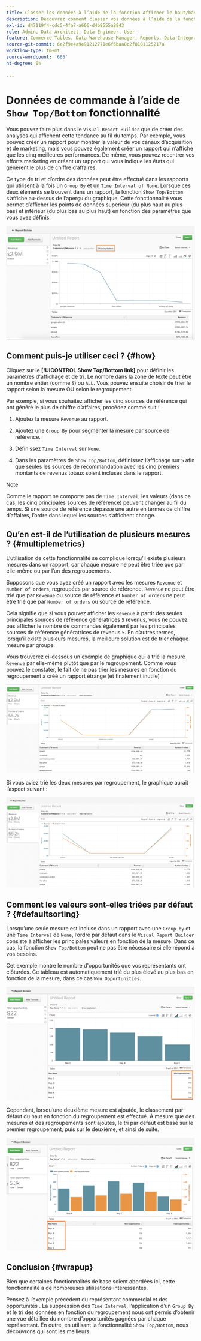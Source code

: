 ```yaml
---
title: Classer les données à l’aide de la fonction Afficher le haut/bas
description: Découvrez comment classer vos données à l’aide de la fonction Afficher le haut/bas .
exl-id: d47119f4-cdc5-4fa7-a606-d4b8555a8843
role: Admin, Data Architect, Data Engineer, User
feature: Commerce Tables, Data Warehouse Manager, Reports, Data Integration
source-git-commit: 6e2f9e4a9e91212771e6f6baa8c2f8101125217a
workflow-type: tm+mt
source-wordcount: '665'
ht-degree: 0%

---
```


# Données de commande à l’aide de `Show Top/Bottom` fonctionnalité

Vous pouvez faire plus dans le `Visual Report Builder` que de créer des analyses qui affichent cette tendance au fil du temps. Par exemple, vous pouvez créer un rapport pour montrer la valeur de vos canaux d’acquisition et de marketing, mais vous pouvez également créer un rapport qui n’affiche que les cinq meilleures performances. De même, vous pouvez recentrer vos efforts marketing en créant un rapport qui vous indique les états qui génèrent le plus de chiffre d’affaires.

Ce type de tri et d’ordre des données peut être effectué dans les rapports qui utilisent à la fois un `Group By` et un `Time Interval of None`. Lorsque ces deux éléments se trouvent dans un rapport, la fonction `Show Top/Bottom` s’affiche au-dessus de l’aperçu du graphique. Cette fonctionnalité vous permet d’afficher les points de données supérieur (du plus haut au plus bas) et inférieur (du plus bas au plus haut) en fonction des paramètres que vous avez définis.

![Afficher la fonction Haut/Bas dans Visual Report Builder.](../../assets/Show_Top_Bottom.png)

## Comment puis-je utiliser ceci ? {#how}

Cliquez sur le **[!UICONTROL Show Top/Bottom link]** pour définir les paramètres d&#39;affichage et de tri. Le nombre dans la zone de texte peut être un nombre entier (comme `5`) ou `ALL`. Vous pouvez ensuite choisir de trier le rapport selon la mesure OU selon le regroupement.

Par exemple, si vous souhaitez afficher les cinq sources de référence qui ont généré le plus de chiffre d’affaires, procédez comme suit :

1. Ajoutez la mesure `Revenue` au rapport.

1. Ajoutez une `Group By` pour segmenter la mesure par source de référence.

1. Définissez `Time Interval` sur `None`.

1. Dans les paramètres de `Show Top/Bottom`, définissez l’affichage sur `5` afin que seules les sources de recommandation avec les cinq premiers montants de revenus totaux soient incluses dans le rapport.

>[!NOTE]
>
>Comme le rapport ne comporte pas de `Time Interval`, les valeurs (dans ce cas, les cinq principales sources de référence) peuvent changer au fil du temps. Si une source de référence dépasse une autre en termes de chiffre d’affaires, l’ordre dans lequel les sources s’affichent change.

## Qu’en est-il de l’utilisation de plusieurs mesures ? {#multiplemetrics}

L’utilisation de cette fonctionnalité se complique lorsqu’il existe plusieurs mesures dans un rapport, car chaque mesure ne peut être triée que par elle-même ou par l’un des regroupements.

Supposons que vous ayez créé un rapport avec les mesures `Revenue` et `Number of orders`, regroupées par source de référence. `Revenue` ne peut être trié que par `Revenue` ou source de référence et `Number of orders` ne peut être trié que par `Number of orders` ou source de référence.

Cela signifie que si vous pouvez afficher les `Revenue` à partir des seules principales sources de référence génératrices `5` revenus, vous ne pouvez pas afficher le nombre de commandes également par les principales sources de référence génératrices de revenus `5`. En d’autres termes, lorsqu’il existe plusieurs mesures, la meilleure solution est de trier chaque mesure par groupe.

Vous trouverez ci-dessous un exemple de graphique qui a trié la mesure `Revenue` par elle-même plutôt que par le regroupement. Comme vous pouvez le constater, le fait de ne pas trier les mesures en fonction du regroupement a créé un rapport étrange (et finalement inutile) :

![Résultats de rapports étranges et inutiles.](../../assets/strange-report-results.png)

Si vous aviez trié les deux mesures par regroupement, le graphique aurait l’aspect suivant :

![Tri des deux mesures par regroupement.](../../assets/sort-metrics-by-grouping.png)

## Comment les valeurs sont-elles triées par défaut ? {#defaultsorting}

Lorsqu’une seule mesure est incluse dans un rapport avec une `Group by` et une `Time Interval` de `None`, l’ordre par défaut dans le `Visual Report Builder` consiste à afficher les principales valeurs en fonction de la mesure. Dans ce cas, la fonction `Show Top/Bottom` peut ne pas être nécessaire si elle répond à vos besoins.

Cet exemple montre le nombre d&#39;opportunités que vos représentants ont clôturées. Ce tableau est automatiquement trié du plus élevé au plus bas en fonction de la mesure, dans ce cas `Won Opportunities`.

![Classement par la mesure.](../../assets/Ordered_by_metric.png)

Cependant, lorsqu’une deuxième mesure est ajoutée, le classement par défaut du haut en fonction du regroupement est effectué. À mesure que des mesures et des regroupements sont ajoutés, le tri par défaut est basé sur le premier regroupement, puis sur le deuxième, et ainsi de suite.

![Classement par le regroupement.](../../assets/Ordered_by_grouping.png)

## Conclusion {#wrapup}

Bien que certaines fonctionnalités de base soient abordées ici, cette fonctionnalité a de nombreuses utilisations intéressantes.

Pensez à l’exemple précédent du représentant commercial et des opportunités . La suppression des `Time Interval`, l’application d’un `Group By` et le tri des données en fonction du regroupement nous ont permis d’obtenir une vue détaillée du nombre d’opportunités gagnées par chaque représentant. En outre, en utilisant la fonctionnalité `Show Top/Bottom`, nous découvrons qui sont les meilleurs.
